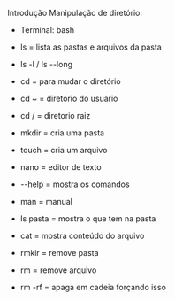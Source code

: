 Introdução Manipulação de diretório:

- Terminal: bash

- ls = lista as pastas e arquivos da pasta

- ls -l / ls --long 

- cd = para mudar o diretório

- cd ~ = diretorio do usuario

- cd / = diretorio raiz

- mkdir = cria uma pasta

- touch = cria um arquivo

- nano = editor de texto

- --help = mostra os comandos

- man = manual

- ls pasta = mostra o que tem na pasta

- cat = mostra conteúdo do arquivo

- rmkir = remove pasta

- rm = remove arquivo

- rm -rf = apaga em cadeia forçando isso
